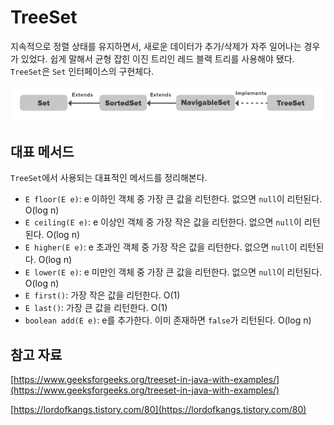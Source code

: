 # TreeSet

지속적으로 정렬 상태를 유지하면서, 새로운 데이터가 추가/삭제가 자주 일어나는 경우가 있었다. 쉽게 말해서 균형 잡힌 이진 트리인 레드 블랙 트리를 사용해야 됐다. `TreeSet`은 `Set` 인터페이스의 구현체다.

![Untitled](assets/Untitled-4550196.png)

## 대표 메서드

`TreeSet`에서 사용되는 대표적인 메서드를 정리해본다.

- `E floor(E e)`: e 이하인 객체 중 가장 큰 값을 리턴한다. 없으면 `null`이 리턴된다. O(log n)
- `E ceiling(E e)`: e 이상인 객체 중 가장 작은 값을 리턴한다. 없으면 `null`이 리턴된다. O(log n)
- `E higher(E e)`: e 초과인 객체 중 가장 작은 값을 리턴한다. 없으면 `null`이 리턴된다. O(log n)
- `E lower(E e)`: e 미만인 객체 중 가장 큰 값을 리턴한다. 없으면 `null`이 리턴된다. O(log n)
- `E first()`: 가장 작은 값을 리턴한다. O(1)
- `E last()`: 가장 큰 값을 리턴한다. O(1)
- `boolean add(E e)`: e를 추가한다. 이미 존재하면 `false`가 리턴된다. O(log n)

## 참고 자료

[https://www.geeksforgeeks.org/treeset-in-java-with-examples/](https://www.geeksforgeeks.org/treeset-in-java-with-examples/)

[https://lordofkangs.tistory.com/80](https://lordofkangs.tistory.com/80)